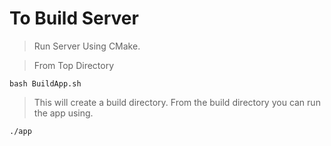 # To Build Server
> Run Server Using CMake.

> From Top Directory

`bash BuildApp.sh`

> This will create a build directory. 
> From the build directory you can run the app using.

`./app`